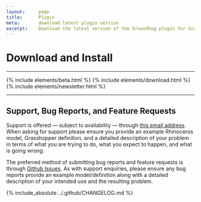 ```yaml
---
layout:     page
title:      Plugin
meta:       download latest plugin version
excerpt:    Download the latest version of the Groundhog plugin for Grasshopper.
---
```


# Download and Install

---

{% include elements/beta.html %}
{% include elements/download.html %}
{% include elements/newsletter.html %}

---

## Support, Bug Reports, and Feature Requests

Support is offered — subject to availability — through [this email address](mailto:groundhog@philipbelesky.com). When asking for support please ensure you provide an example Rhinoceros model, Grasshopper definition, and a detailed description of your problem in terms of what you are trying to do, what you expect to happen, and what is going wrong.

The preferred method of submitting bug reports and feature requests is through [Github Issues](https://github.com/philipbelesky/groundhog/issues). As with support enquiries, please ensure any bug reports provide an example model/definition along with a detailed description of your intended use and the resulting problem.

{% include_absolute ../.github/CHANGELOG.md %}
